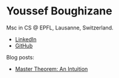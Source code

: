 
# Youssef Boughizane 


Msc in CS @ EPFL, Lausanne, Switzerland. 

* [LinkedIn](https://linkedin.com/in/youssef-boughizane-086247163) 
* [GitHub](https://github.com/youssef62)

Blog posts:

* [Master Theorem: An Intuition](master-thm.html) 
<!-- * [Intuition behind some probability concepts](prob-intuition.html)   -->

